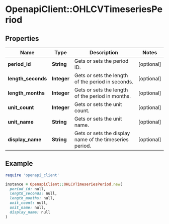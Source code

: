 # OpenapiClient::OHLCVTimeseriesPeriod

## Properties

| Name | Type | Description | Notes |
| ---- | ---- | ----------- | ----- |
| **period_id** | **String** | Gets or sets the period ID. | [optional] |
| **length_seconds** | **Integer** | Gets or sets the length of the period in seconds. | [optional] |
| **length_months** | **Integer** | Gets or sets the length of the period in months. | [optional] |
| **unit_count** | **Integer** | Gets or sets the unit count. | [optional] |
| **unit_name** | **String** | Gets or sets the unit name. | [optional] |
| **display_name** | **String** | Gets or sets the display name of the timeseries period. | [optional] |

## Example

```ruby
require 'openapi_client'

instance = OpenapiClient::OHLCVTimeseriesPeriod.new(
  period_id: null,
  length_seconds: null,
  length_months: null,
  unit_count: null,
  unit_name: null,
  display_name: null
)
```


